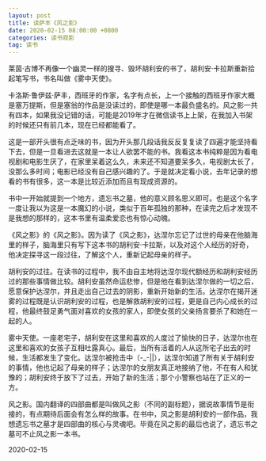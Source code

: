 ```yaml
---
layout: post
title: 读萨丰《风之影》
date: 2020-02-15 08:00:00 +0800
categories: 读书观影
tag: 读书
---
```




莱茵·古博不再像一个幽灵一样的搜寻、毁坏胡利安的书了，胡利安·卡拉斯重新拾起笔写书，书名叫做《雾中天使》。

卡洛斯·鲁伊兹·萨丰，西班牙的作家，名字有点长，上一个接触的西班牙作家大概是塞万提斯，但是塞翁的作品是没读过的，即使是哪一本最负盛名的。风之影一共有四本，如果我没记错的话，可能是2019年才在微信读书上上架，在我加入书架的时候还只有前几本，现在已经都能看了。

这是一部开头很有点乏味的书，因为开头那几段话我反反复复读了四遍才能坚持看下去，但是一旦看进去这就是一本让人欲罢不能的书。我看这本书纯粹是因为看电视剧和电影生厌了，在家里呆着这么久，未来还不知道要呆多久，电视剧太长了，没那么多时间；电影已经没有自己感兴趣的了。于是就决定看小说，去年记录的想看的书有很多，这一本是比较近添加而且有现成资源的。

书中一开始就提到一个地方，遗忘书之墓，他的意义顾名思义即可。也是这个名字一度让我以为这是一本魔幻的小说，类似于百年孤独的那种，在读完之后才发现不是我想的那样的，这本书里有温柔爱恋也有惊心动魄。

《风之影》的《风之影》。因为读了《风之影》，达涅尔忘记了过世的母亲在他脑海里的样子，脑海里只有写下这本书的胡利安·卡拉斯，以及对这个人经历的好奇，他决定探寻这一段过往，了解这个人，重新记起母亲的样子。

胡利安的过往。在读书的过程中，我不由自主地将达涅尔现代额经历和胡利安经历过的那些事情做比较。胡利安虽然命运悲惨，但是他在看到达涅尔做的一切之后，愿意保护达涅尔，并且走出自己过去的阴影，重新开始新的生活。达涅尔在揭开迷雾的过程既是认识胡利安的过程，也是解救胡利安的过程，更是自己内心成长的过程，他最终鼓足勇气面对喜欢的女孩的家人，即使女孩的父亲扬言要杀了和她在一起的人。

雾中天使。一座老宅子，胡利安在这里和喜欢的人度过了愉快的日子，达涅尔也在这里和喜欢的女孩子互相吐露真心。最后，当所有活着的人从这所宅子出去的时候，生活都发生了变化。达涅尔被抢击中（-_-||），达涅尔知道了所有关于胡利安的事情，他也记起了母亲的样子；达涅尔的女朋友真正地接纳了他，不在有人和犹豫的；胡利安终于放下了过去，开始了新的生活；那个小警察也站在了正义的一方。

风之影。国内翻译的四部曲都是叫做风之影（不同的副标题），据说故事情节是衔接的，有点期待后面会有怎么样的故事。在书中，风之影是胡利安的一部作品，我想遗忘书之墓才是四部曲的核心与灵魂吧。毕竟在风之影的最后也说了，遗忘书之墓可不止风之影一本书。

2020-02-15